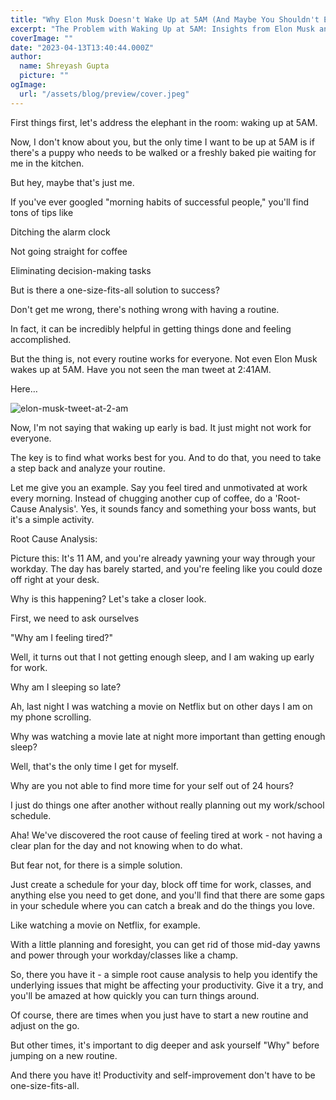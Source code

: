 ```yaml
---
title: "Why Elon Musk Doesn't Wake Up at 5AM (And Maybe You Shouldn't Either)"
excerpt: "The Problem with Waking Up at 5AM: Insights from Elon Musk and Root Cause Analysis"
coverImage: ""
date: "2023-04-13T13:40:44.000Z"
author:
  name: Shreyash Gupta
  picture: ""
ogImage:
  url: "/assets/blog/preview/cover.jpeg"
---
```


First things first, let's address the elephant in the room: waking up at 5AM.

Now, I don't know about you, but the only time I want to be up at 5AM is if there's a puppy who needs to be walked or a freshly baked pie waiting for me in the kitchen.

But hey, maybe that's just me.

If you've ever googled "morning habits of successful people," you'll find tons of tips like

Ditching the alarm clock

Not going straight for coffee

Eliminating decision-making tasks

But is there a one-size-fits-all solution to success?

Don't get me wrong, there's nothing wrong with having a routine.

In fact, it can be incredibly helpful in getting things done and feeling accomplished.

But the thing is, not every routine works for everyone. Not even Elon Musk wakes up at 5AM. Have you not seen the man tweet at 2:41AM.

Here…

![elon-musk-tweet-at-2-am](/images/blogs-images-optimized/elon-musk-tweet-at-2-am.webp)

Now, I'm not saying that waking up early is bad. It just might not work for everyone.

The key is to find what works best for you. And to do that, you need to take a step back and analyze your routine.

Let me give you an example. Say you feel tired and unmotivated at work every morning. Instead of chugging another cup of coffee, do a 'Root-Cause Analysis'. Yes, it sounds fancy and something your boss wants, but it's a simple activity.

Root Cause Analysis:

Picture this: It's 11 AM, and you're already yawning your way through your workday. The day has barely started, and you're feeling like you could doze off right at your desk.

Why is this happening? Let's take a closer look.

First, we need to ask ourselves

"Why am I feeling tired?"

Well, it turns out that I not getting enough sleep, and I am waking up early for work.

Why am I sleeping so late?

Ah, last night I was watching a movie on Netflix but on other days I am on my phone scrolling.

Why was watching a movie late at night more important than getting enough sleep?

Well, that's the only time I get for myself.

Why are you not able to find more time for your self out of 24 hours?

I just do things one after another without really planning out my work/school schedule.

Aha! We've discovered the root cause of feeling tired at work - not having a clear plan for the day and not knowing when to do what.

But fear not, for there is a simple solution.

Just create a schedule for your day, block off time for work, classes, and anything else you need to get done, and you'll find that there are some gaps in your schedule where you can catch a break and do the things you love.

Like watching a movie on Netflix, for example.

With a little planning and foresight, you can get rid of those mid-day yawns and power through your workday/classes like a champ.

So, there you have it - a simple root cause analysis to help you identify the underlying issues that might be affecting your productivity. Give it a try, and you'll be amazed at how quickly you can turn things around.

Of course, there are times when you just have to start a new routine and adjust on the go.

But other times, it's important to dig deeper and ask yourself "Why" before jumping on a new routine.

And there you have it! Productivity and self-improvement don't have to be one-size-fits-all. 
